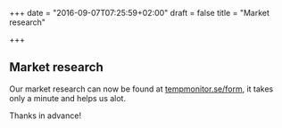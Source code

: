 +++
date = "2016-09-07T07:25:59+02:00"
draft = false
title = "Market research"

+++

## Market research

Our market research can now be found at [tempmonitor.se/form](tempmonitor.se/form), it takes only a minute and helps us alot.

Thanks in advance!